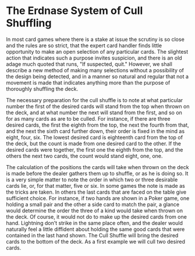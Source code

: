 # The Erdnase System of Cull Shuffling

In most card games where there is a stake at issue the scrutiny is so close and the rules are so strict, that the expert card handler finds little opportunity to make an open selection of any particular cards. The slightest action that indicates such a purpose invites suspicion, and there is an old adage much quoted that runs, "If suspected, quit." However, we shall describe a new method of making many selections without a possibility of the design being detected, and in a manner so natural and regular that not a movement is made that indicates anything more than the purpose of thoroughly shuffling the deck.

The necessary preparation for the cull shuffle is to note at what particular number the first of the desired cards will stand from the top when thrown on the deck, and at what number the next will stand from the first, and so on for as many cards as are to be culled. For instance, if there are three desired cards, the first the eighth from the top, the next the fourth from that, and the next the sixth card further down, their order is fixed in the mind as eight, four, six. The lowest desired card is eighteenth card from the top of the deck, but the count is made from one desired card to the other. If the desired cards were together, the first one the eighth from the top, and the others the next two cards, the count would stand eight, one, one.

The calculation of the positions the cards will take when thrown on the deck is made before the dealer gathers them up to shuffle, or as he is doing so. It is a very simple matter to note the order in which two or three desirable cards lie, or, for that matter, five or six. In some games the note is made as the tricks are taken. In others the last cards that are faced on the table give sufficient choice. For instance, if two hands are shown in a Poker game, one holding a small pair and the other a side card to match the pair, a glance would determine the order the three of a kind would take when thrown on the deck. Of course, it would not do to make up the desired cards from one hand. Lightning don't strike in the same place often, and the dealer would naturally feel a little diffident about holding the same good cards that were contained in the last hand shown. The Cull Shuffle will bring the desired cards to the bottom of the deck. As a first example we will cull two desired cards.

